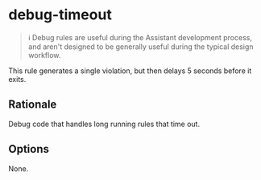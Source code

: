 # debug-timeout

> ℹ️ Debug rules are useful during the Assistant development process, and aren't designed to be
> generally useful during the typical design workflow.

This rule generates a single violation, but then delays 5 seconds before it exits.

## Rationale

Debug code that handles long running rules that time out.

## Options

None.
